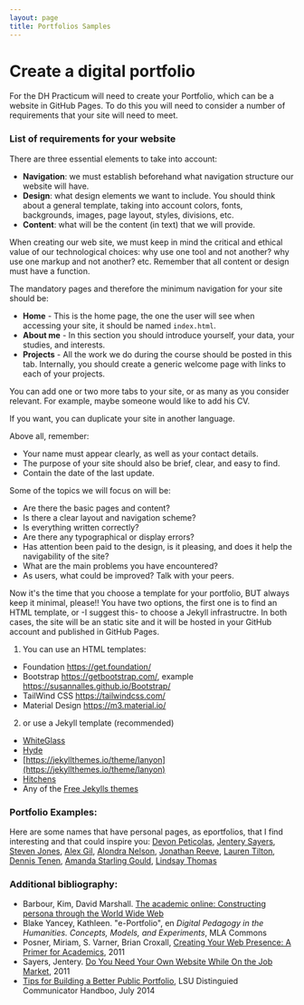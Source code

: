```yaml
---
layout: page
title: Portfolios Samples 
---
```


# Create a digital portfolio 

For the DH Practicum will need to create your Portfolio, which can be a website in GitHub Pages. To do this you will need to consider a number of requirements that your site will need to meet.

### List of requirements for your website

There are three essential elements to take into account:
 
- **Navigation**: we must establish beforehand what navigation structure our website will have. 
- **Design**: what design elements we want to include. You should think about a general template, taking into account colors, fonts, backgrounds, images, page layout, styles, divisions, etc.
- **Content**: what will be the content (in text) that we will provide.

When creating our web site, we must keep in mind the critical and ethical value of our technological choices: why use one tool and not another? why use one markup and not another? etc. Remember that all content or design must have a function. 

The mandatory pages and therefore the minimum navigation for your site should be: 

- **Home** - This is the home page, the one the user will see when accessing your site, it should be named `index.html`.
- **About me** - In this section you should introduce yourself, your data, your studies, and interests.
- **Projects** - All the work we do during the course should be posted in this tab. Internally, you should create a generic welcome page with links to each of your projects.

You can add one or two more tabs to your site, or as many as you consider relevant. For example, maybe someone would like to add his CV. 

If you want, you can duplicate your site in another language. 

Above all, remember: 

- Your name must appear clearly, as well as your contact details. 
- The purpose of your site should also be brief, clear, and easy to find. 
- Contain the date of the last update.

Some of the topics we will focus on will be: 

- Are there the basic pages and content?
- Is there a clear layout and navigation scheme?
- Is everything written correctly? 
- Are there any typographical or display errors?
- Has attention been paid to the design, is it pleasing, and does it help the navigability of the site?
- What are the main problems you have encountered? 
- As users, what could be improved? Talk with your peers. 

Now it's the time that you choose a template for your portfolio, BUT always keep it minimal, please!! You have two options, the first one is to find an HTML template, or -I suggest this- to choose a Jekyll infrastructre. In both cases, the site will be an static site and it will be hosted in your GitHub account and published in GitHub Pages.  

1. You can use an HTML templates: 
  - Foundation <https://get.foundation/>
  - Bootstrap <https://getbootstrap.com/>, example <https://susannalles.github.io/Bootstrap/>
  - TailWind CSS <https://tailwindcss.com/>
  - Material Design <https://m3.material.io/>

2. or use a Jekyll template (recommended) 
  - [WhiteGlass](https://github.com/yous/whiteglass)
  - [Hyde](https://jekyllthemes.io/theme/hyde)
  - [https://jekyllthemes.io/theme/lanyon](https://jekyllthemes.io/theme/lanyon)
  - [Hitchens](https://jekyllthemes.io/theme/hitchens)
  - Any of the [Free Jekylls themes](https://jekyllthemes.io/free)

### Portfolio Examples:

Here are some names that have personal pages, as eportfolios, that I find interesting and that could inspire you: [Devon Peticolas](http://peticol.as/), [Jentery Sayers](https://jntry.work/), [Steven Jones](https://stevenejones.org/), [Alex Gil](https://www.elotroalex.com/), [Alondra Nelson](http://www.alondranelson.com/), [Jonathan Reeve](http://jonreeve.com/), [Lauren Tilton](https://www.laurentilton.com/), [Dennis Tenen](http://denten.plaintext.in/), [Amanda Starling Gould](https://amandastarlinggould.com/), [Lindsay Thomas](https://lindsaythomas.net/)

### Additional bibliography:

* Barbour, Kim, David Marshall. [The academic online: Constructing persona through the World Wide Web](http://journals.uic.edu/ojs/index.php/fm/article/view/3969/3292)
* Blake Yancey, Kathleen. "e-Portfolio", en *Digital Pedagogy in the Humanities. Concepts, Models, and Experiments*, MLA Commons
* Posner, Miriam, S. Varner, Brian Croxall, [Creating Your Web Presence: A Primer for Academics](http://www.chronicle.com/blogs/profhacker/creating-your-web-presence-a-primer-for-academics/30458), 2011 
* Sayers, Jentery. [Do You Need Your Own Website While On the Job Market](http://www.chronicle.com/blogs/profhacker/do-you-need-your-own-website-while-on-the-job-market/35825), 2011
* [Tips for Building a Better Public Portfolio](https://sites01.lsu.edu/wp/cxc/files/2014/07/2014-DCHandbook_TipsBetterPort.pdf), LSU Distinguied Communicator Handboo, July 2014
